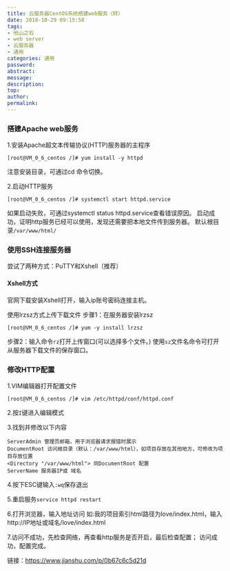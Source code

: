 ```yaml
---
title: 云服务器CentOS系统搭建web服务（转）
date: 2018-10-29 09:15:58
tags:
- 他山之石
- web server
- 云服务器
- 通用
categories: 通用
password:
abstract:
message:
description:
top:
author:
permalink:
---
```


### 搭建Apache web服务

1.安装Apache超文本传输协议(HTTP)服务器的主程序
```
[root@VM_0_6_centos /]# yum install -y httpd
```
注意安装目录，可通过cd 命令切换。

2.启动HTTP服务
```
[root@VM_0_6_centos /]# systemctl start httpd.service 
```
如果启动失败，可通过systemctl status httpd.service查看错误原因。
启动成功，证明http服务已经可以使用，发现还需要把本地文件传到服务器。
默认根目录`/var/www/html/`

### 使用SSH连接服务器

尝试了两种方式：PuTTY和Xshell（推荐）
#### Xshell方式
官网下载安装Xshell打开，输入ip账号密码连接主机。

使用lrzsz方式上传下载文件
步骤1：在服务器安装lrzsz
```
[root@VM_0_6_centos /]# yum -y install lrzsz
```
步骤2：输入命令`rz`打开上传窗口(可以选择多个文件。)
使用`sz`文件名命令可打开从服务器下载文件的保存窗口。

### 修改HTTP配置
1.VIM编辑器打开配置文件
```
[root@VM_0_6_centos /]# vim /etc/httpd/conf/httpd.conf
```
2.按`I`键进入编辑模式

3.找到并修改以下内容
```
ServerAdmin 管理员邮箱，用于浏览器请求报错时展示
DocumentRoot 访问根目录（默认：/var/www/html），如项目存放在其他地方，可修改为项目存放位置
<Directory "/var/www/html"> 同DocumentRoot 配置
ServerName 服务器IP或 域名 
```
4.按下ESC键输入`:wq`保存退出

5.重启服务`service httpd restart`

6.打开浏览器，输入地址访问
如:我的项目索引html路径为love/index.html，输入
http://IP地址或域名/love/index.html

7.访问不成功，先检查网络，再查看http服务是否开启，最后检查配置；
访问成功，配置完成。

链接：https://www.jianshu.com/p/0b67c6c5d21d
